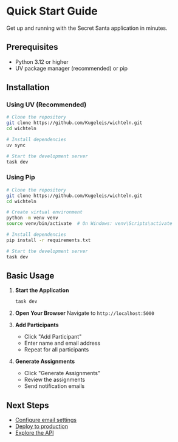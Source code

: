 # Quick Start Guide

Get up and running with the Secret Santa application in minutes.

## Prerequisites

- Python 3.12 or higher
- UV package manager (recommended) or pip

## Installation

### Using UV (Recommended)

```bash
# Clone the repository
git clone https://github.com/Kugeleis/wichteln.git
cd wichteln

# Install dependencies
uv sync

# Start the development server
task dev
```

### Using Pip

```bash
# Clone the repository
git clone https://github.com/Kugeleis/wichteln.git
cd wichteln

# Create virtual environment
python -m venv venv
source venv/bin/activate  # On Windows: venv\Scripts\activate

# Install dependencies
pip install -r requirements.txt

# Start the development server
task dev
```

## Basic Usage

1. **Start the Application**
   ```bash
   task dev
   ```

2. **Open Your Browser**
   Navigate to `http://localhost:5000`

3. **Add Participants**
   - Click "Add Participant"
   - Enter name and email address
   - Repeat for all participants

4. **Generate Assignments**
   - Click "Generate Assignments"
   - Review the assignments
   - Send notification emails

## Next Steps

- [Configure email settings](configuration.md)
- [Deploy to production](deployment.md)
- [Explore the API](../reference/services.md)
